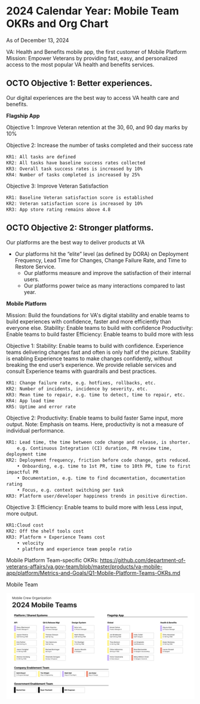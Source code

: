 # 2024 Calendar Year: Mobile Team OKRs and Org Chart

As of December 13, 2024


VA: Health and Benefits mobile app, the first customer of Mobile Platform
Mission: Empower Veterans by providing fast, easy, and personalized access to the most popular VA health and benefits services.

## OCTO Objective 1: Better experiences.

Our digital experiences are the best way to access VA health care and benefits.

**Flagship App**

Objective 1: Improve Veteran retention at the 30, 60, and 90 day marks by 10%


Objective 2: Increase the number of tasks completed and their success rate

    KR1: All tasks are defined
    KR2: All tasks have baseline success rates collected
    KR3: Overall task success rates is increased by 10%
    KR4: Number of tasks completed is increased by 25%


Objective 3: Improve Veteran Satisfaction

    KR1: Baseline Veteran satisfaction score is established
    KR2: Veteran satisfaction score is increased by 10%
    KR3: App store rating remains above 4.8


## OCTO Objective 2: Stronger platforms.

Our platforms are the best way to deliver products at VA
* Our platforms hit the “elite” level (as defined by DORA) on Deployment Frequency, Lead Time for Changes, Change Failure Rate, and Time to Restore Service.
    * Our platforms measure and improve the satisfaction of their internal users.
    * Our platforms power twice as many interactions compared to last year.



**Mobile Platform**

Mission: Build the foundations for VA's digital stability and enable teams to build experiences with confidence, faster and more efficiently than everyone else. 
Stability: Enable teams to build with confidence
Productivity: Enable teams to build faster
Efficiency: Enable teams to build more with less

Objective 1: Stability: Enable teams to build with confidence.
Experience teams delivering changes fast and often is only half of the picture. Stability is enabling Experience teams to make changes confidently, without breaking the end user’s experience. We provide reliable services and consult Experience teams with guardrails and best practices.

    KR1: Change failure rate, e.g. hotfixes, rollbacks, etc.
    KR2: Number of incidents, incidence by severity, etc.
    KR3: Mean time to repair, e.g. time to detect, time to repair, etc.
    KR4: App load time
    KR5: Uptime and error rate


Objective 2: Productivity: Enable teams to build faster
Same input, more output.
Note: Emphasis on teams. Here, productivity is not a measure of individual performance.

    KR1: Lead time, the time between code change and release, is shorter. 
        e.g. Continuous Integration (CI) duration, PR review time, deployment time
    KR2: Deployment frequency, friction before code change, gets reduced. 
        • Onboarding, e.g. time to 1st PR, time to 10th PR, time to first impactful PR
        • Documentation, e.g. time to find documentation, documentation rating
        • Focus, e.g. context switching per task
    KR3: Platform user/developer happiness trends in positive direction.

Objective 3:
Efficiency: Enable teams to build more with less
Less input, more output.

    KR1:Cloud cost
    KR2: Off the shelf tools cost
    KR3: Platform + Experience Teams cost
        • velocity
        • platform and experience team people ratio

Mobile Platform Team-specific OKRs: https://github.com/department-of-veterans-affairs/va.gov-team/blob/master/products/va-mobile-app/platform/Metrics-and-Goals/Q1-Mobile-Platform-Teams-OKRs.md

Mobile Team

![2024 Mobile Teams](org.png)
